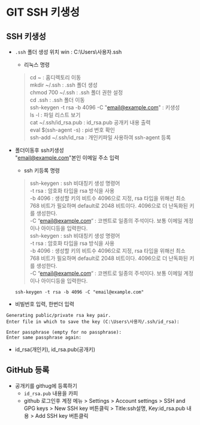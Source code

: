 # GIT SSH 키생성

## SSH 키생성 
- `.ssh` 폴더 생성 위치
win : C:\Users\사용자\.ssh

  + 리눅스 명령   
  > cd ~                    : 홈디렉토리 이동  
  > mkdir ~/.ssh            : .ssh 폴더 생성  
  > chmod 700 ~/.ssh        : .ssh 폴더 권한 설정  
  > cd .ssh                 : .ssh 폴더 이동  
  > ssh-keygen -t rsa -b 4096 -C "email@example.com" : 키생성  
  > ls -l                   : 파일 리스트 보기  
  > cat ~/.ssh/id_rsa.pub   : id_rsa.pub 공개키 내용 출력  
  > eval $(ssh-agent -s)    : pid 번호 확인  
  > ssh-add ~/.ssh/id_rsa  : 개인키파일 사용하여 ssh-agent 등록 


- 폴더이동후 ssh키생성   
  "email@example.com"본인 이메일 주소 입력  

  + ssh 키등록 명령
  > ssh-keygen : ssh 비대칭키 생성 명령어    
  > -t rsa : 암호화 타입을 rsa 방식을 사용   
  > -b 4096 : 생성할 키의 비트수 4096으로 지정, rsa 타입을 위해선 최소 768 비트가 필요하며 default로 2048 비트이다. 4096으로 더 난독화된 키를 생성한다.    
  > -C “email@example.com“ : 코멘트로 일종의 주석이다. 보통 이메일 계정이나 아이디등을 입력한다.   
  > ssh-keygen : ssh 비대칭키 생성 명령어   
  > -t rsa : 암호화 타입을 rsa 방식을 사용  
  > -b 4096 : 생성할 키의 비트수 4096으로 지정, rsa 타입을 위해선 최소 768 비트가 필요하며 default로 2048 비트이다. 4096으로 더 난독화된 키를 생성한다.   
  > -C “email@example.com“ : 코멘트로 일종의 주석이다. 보통 이메일 계정이나 아이디등을 입력한다.

  ```
  ssh-keygen -t rsa -b 4096 -C "email@example.com"
  ```

- 비빌번호 입력, 한번더 입력
```
Generating public/private rsa key pair.
Enter file in which to save the key (C:\Users\사용자/.ssh/id_rsa):

Enter passphrase (empty for no passphrase): 
Enter same passphrase again:
```
- id_rsa(개인키), id_rsa.pub(공개키) 

## GitHub 등록
- 공개키를 githug에 등록하기
  + `id_rsa.pub` 내용을 카피 
  + github 로그인후 계정 메뉴 > Settings > Account settings > SSH and GPG keys > New SSH key 버튼클릭 > Title:ssh설명, Key:id_rsa.pub 내용 > Add SSH key 버튼클릭
  
  
  